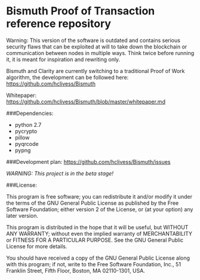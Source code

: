 Bismuth Proof of Transaction reference repository
=======

Warning: This version of the software is outdated and contains serious security flaws that can be exploited at will to take down the blockchain or communication between nodes in multiple ways. Think twice before running it, it is meant for inspiration and rewriting only.

Bismuth and Clarity are currently switching to a traditional Proof of Work algorithm, the development can be followed here: https://github.com/hclivess/Bismuth

Whitepaper:
https://github.com/hclivess/Bismuth/blob/master/whitepaper.md

###Dependencies:

* python 2.7
* pycrypto
* pillow
* pyqrcode
* pypng

###Development plan:
https://github.com/hclivess/Bismuth/issues

*WARNING: This project is in the beta stage!*

###License:

This program is free software; you can redistribute it and/or
modify it under the terms of the GNU General Public License
as published by the Free Software Foundation; either version 2
of the License, or (at your option) any later version.

This program is distributed in the hope that it will be useful,
but WITHOUT ANY WARRANTY; without even the implied warranty of
MERCHANTABILITY or FITNESS FOR A PARTICULAR PURPOSE.  See the
GNU General Public License for more details.

You should have received a copy of the GNU General Public License
along with this program; if not, write to the Free Software
Foundation, Inc., 51 Franklin Street, Fifth Floor, Boston, MA  02110-1301, USA.

